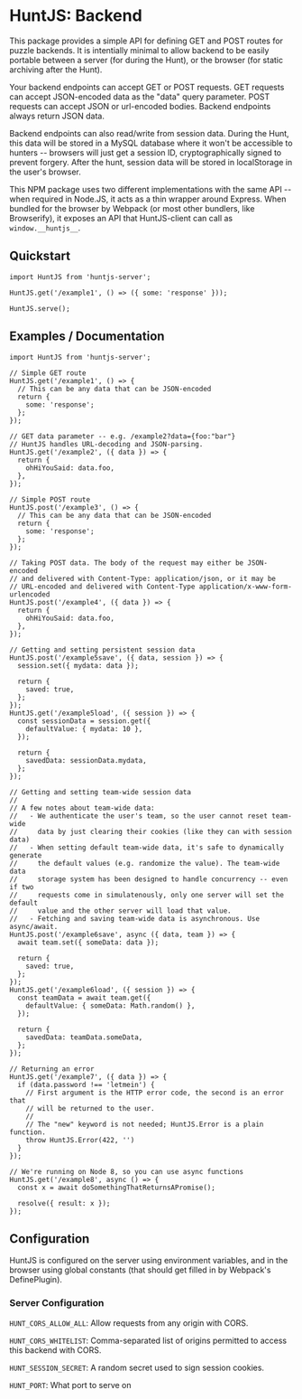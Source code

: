 # HuntJS: Backend

This package provides a simple API for defining GET and POST routes for puzzle
backends. It is intentially minimal to allow backend to be easily portable
between a server (for during the Hunt), or the browser (for static archiving
after the Hunt).

Your backend endpoints can accept GET or POST requests. GET requests can accept
JSON-encoded data as the "data" query parameter. POST requests can accept
JSON or url-encoded bodies. Backend endpoints always return JSON data.

Backend endpoints can also read/write from session data. During the Hunt, this
data will be stored in a MySQL database where it won't be accessible to
hunters -- browsers will just get a session ID, cryptographically signed to
prevent forgery. After the hunt, session data will be stored in localStorage
in the user's browser.

This NPM package uses two different implementations with the same API -- when
required in Node.JS, it acts as a thin wrapper around Express. When bundled
for the browser by Webpack (or most other bundlers, like Browserify), it
exposes an API that HuntJS-client can call as `window.__huntjs__`.


## Quickstart

```
import HuntJS from 'huntjs-server';

HuntJS.get('/example1', () => ({ some: 'response' }));

HuntJS.serve();
```

## Examples / Documentation

```
import HuntJS from 'huntjs-server';

// Simple GET route
HuntJS.get('/example1', () => {
  // This can be any data that can be JSON-encoded
  return {
    some: 'response';
  };
});

// GET data parameter -- e.g. /example2?data={foo:"bar"}
// HuntJS handles URL-decoding and JSON-parsing.
HuntJS.get('/example2', ({ data }) => {
  return {
    ohHiYouSaid: data.foo,
  },
});

// Simple POST route
HuntJS.post('/example3', () => {
  // This can be any data that can be JSON-encoded
  return {
    some: 'response';
  };
});

// Taking POST data. The body of the request may either be JSON-encoded
// and delivered with Content-Type: application/json, or it may be
// URL-encoded and delivered with Content-Type application/x-www-form-urlencoded
HuntJS.post('/example4', ({ data }) => {
  return {
    ohHiYouSaid: data.foo,
  },
});

// Getting and setting persistent session data
HuntJS.post('/example5save', ({ data, session }) => {
  session.set({ mydata: data });

  return {
    saved: true,
  };
});
HuntJS.get('/example5load', ({ session }) => {
  const sessionData = session.get({
    defaultValue: { mydata: 10 },
  });

  return {
    savedData: sessionData.mydata,
  };
});

// Getting and setting team-wide session data
//
// A few notes about team-wide data:
//   - We authenticate the user's team, so the user cannot reset team-wide
//     data by just clearing their cookies (like they can with session data)
//   - When setting default team-wide data, it's safe to dynamically generate
//     the default values (e.g. randomize the value). The team-wide data
//     storage system has been designed to handle concurrency -- even if two
//     requests come in simulatenously, only one server will set the default
//     value and the other server will load that value.
//   - Fetching and saving team-wide data is asynchronous. Use async/await.
HuntJS.post('/example6save', async ({ data, team }) => {
  await team.set({ someData: data });

  return {
    saved: true,
  };
});
HuntJS.get('/example6load', ({ session }) => {
  const teamData = await team.get({
    defaultValue: { someData: Math.random() },
  });

  return {
    savedData: teamData.someData,
  };
});

// Returning an error
HuntJS.get('/example7', ({ data }) => {
  if (data.password !== 'letmein') {
    // First argument is the HTTP error code, the second is an error that
    // will be returned to the user.
    //
    // The "new" keyword is not needed; HuntJS.Error is a plain function.
    throw HuntJS.Error(422, '')
  }
});

// We're running on Node 8, so you can use async functions
HuntJS.get('/example8', async () => {
  const x = await doSomethingThatReturnsAPromise();

  resolve({ result: x });
});
```

## Configuration

HuntJS is configured on the server using environment variables, and in
the browser using global constants (that should get filled in
by Webpack's DefinePlugin).

### Server Configuration

`HUNT_CORS_ALLOW_ALL`: Allow requests from any origin with CORS.

`HUNT_CORS_WHITELIST`: Comma-separated list of origins permitted to access this
backend with CORS.

`HUNT_SESSION_SECRET`: A random secret used to sign session cookies.

`HUNT_PORT`: What port to serve on
